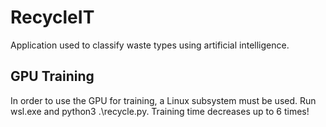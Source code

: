 # RecycleIT
Application used to classify waste types using artificial intelligence.

## GPU Training
In order to use the GPU for training, a Linux subsystem must be used. Run wsl.exe and python3 .\recycle.py. Training time decreases up to 6 times!
